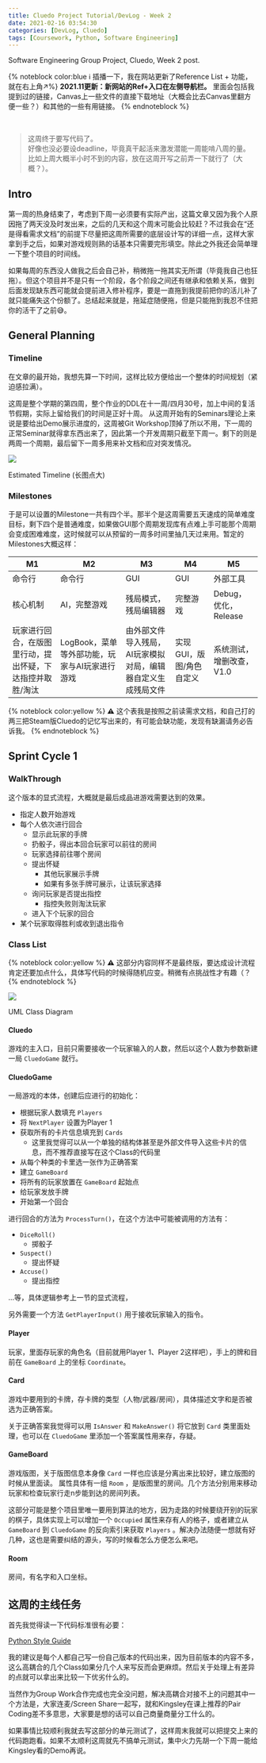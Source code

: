 ```yaml
---
title: Cluedo Project Tutorial/DevLog - Week 2
date: 2021-02-16 03:54:30
categories: [DevLog, Cluedo]
tags: [Coursework, Python, Software Engineering]
---
```


Software Engineering Group Project, Cluedo, Week 2 post.
<!-- more -->

{% noteblock color:blue ℹ 插播一下，我在网站更新了Reference List + 功能，就在右上角↗%}
**2021.11更新：新网站的Ref+入口在左侧导航栏。**
里面会包括我提到过的链接，Canvas上一些文件的直接下载地址（大概会比去Canvas里翻方便一些？）和其他的一些有用链接。
{% endnoteblock %}

<br>

>这周终于要写代码了。<br>好像也没必要设deadline，毕竟真干起活来激发潜能一周能啃八周的量。<br>比如上周大概半小时不到的内容，放在这周开写之前弄一下就行了（大概？）。


## Intro


第一周的热身结束了，考虑到下周一必须要有实际产出，这篇文章又因为我个人原因拖了两天没及时发出来，之后的几天和这个周末可能会比较赶？不过我会在“还是得看需求文档”的前提下尽量把这周所需要的底层设计写的详细一点，这样大家拿到手之后，如果对游戏规则熟的话基本只需要完形填空。除此之外我还会简单理一下整个项目的时间线。

如果每周的东西没人做我之后会自己补，稍微拖一拖其实无所谓（毕竟我自己也狂拖）。但这个项目并不是只有一个阶段，各个阶段之间还有继承和依赖关系，做到后面发现缺东西可能就会提前进入修补程序，要是一直拖到我提前把你的活儿补了就只能痛失这个份额了。总结起来就是，拖延症随便拖，但是只能拖到我忍不住把你的活干了之前😅。


## General Planning

### Timeline

在文章的最开始，我想先算一下时间，这样比较方便给出一个整体的时间规划（紧迫感拉满）。

这周是整个学期的第四周，整个作业的DDL在十一周/四月30号，加上中间的复活节假期，实际上留给我们的时间是正好十周。
从这周开始有的Seminars理论上来说是要给出Demo展示进度的，这周被Git Workshop顶掉了所以不用，下一周的正常Seminar就得拿东西出来了，因此第一个开发周期只截至下周一。剩下的则是两周一个周期，最后留下一周多用来补文档和应对突发情况。


<a href = "timeline.jpg" target = "_blank"><img class="primary" src="timeline.jpg"></a>
<figcaption class="primary">Estimated Timeline (长图点大)</figcaption>

### Milestones

于是可以设置的Milestone一共有四个半。那半个是这周需要五天速成的简单难度目标，剩下四个是普通难度，如果做GUI那个周期发现库有点难上手可能那个周期会变成困难难度，这时候就可以从预留的一周多时间里抽几天过来用。暂定的Milestones大概这样：

|M1|M2|M3|M4|M5|
|---|---|---|---|---|
|命令行|命令行|GUI|GUI|外部工具|
|核心机制|AI，完整游戏|残局模式，残局编辑器|完整游戏|Debug，优化，Release|
|玩家进行回合，在版图里行动，提出怀疑，下达指控并取胜/淘汰|LogBook，菜单等外部功能，玩家与AI玩家进行游戏|由外部文件导入残局，AI玩家模拟对局，编辑器自定义生成残局文件|实现GUI，版图/角色自定义|系统测试，增删改查，V1.0|

{% noteblock color:yellow %}
**⚠** 这个表我是按照之前读需求文档，和自己打的两三把Steam版Cluedo的记忆写出来的，有可能会缺功能，发现有缺漏请务必告诉我。
{% endnoteblock %}

## Sprint Cycle 1

### WalkThrough

这个版本的显式流程，大概就是最后成品进游戏需要达到的效果。

- 指定人数开始游戏
- 每个人依次进行回合
  - 显示此玩家的手牌
  - 扔骰子，得出本回合玩家可以前往的房间
  - 玩家选择前往哪个房间
  - 提出怀疑
    - 其他玩家展示手牌
    - 如果有多张手牌可展示，让该玩家选择
  - 询问玩家是否提出指控
    - 指控失败则淘汰玩家
  - 进入下个玩家的回合
- 某个玩家取得胜利或收到退出指令


### Class List

{% noteblock color:yellow %}
**⚠** 这部分内容同样不是最终版，要达成设计流程肯定还要加点什么，具体写代码的时候得随机应变。稍微有点挑战性才有趣（？
{% endnoteblock %}


<a href = "class-diagram.jpg" target = "_blank"><img class="primary" src="class-diagram.jpg"></a>
<figcaption class="primary">UML Class Diagram</figcaption>

#### Cluedo

游戏的主入口，目前只需要接收一个玩家输入的人数，然后以这个人数为参数新建一局 `CluedoGame` 就行。

#### CluedoGame

一局游戏的本体，创建后应进行的初始化：

- 根据玩家人数填充 `Players`
- 将 `NextPlayer` 设置为Player 1
- 获取所有的卡片信息填充到 `Cards`
  - 这里我觉得可以从一个单独的结构体甚至是外部文件导入这些卡片的信息，而不推荐直接写在这个Class的代码里
- 从每个种类的卡里选一张作为正确答案
- 建立 `GameBoard`
- 将所有的玩家放置在 `GameBoard` 起始点
- 给玩家发放手牌
- 开始第一个回合

进行回合的方法为 `ProcessTurn()`，在这个方法中可能被调用的方法有：

- `DiceRoll()`
  - 掷骰子
- `Suspect()`
  - 提出怀疑
- `Accuse()`
  - 提出指控

...等，具体逻辑参考上一节的显式流程，

另外需要一个方法 `GetPlayerInput()` 用于接收玩家输入的指令。

#### Player

玩家，里面存玩家的角色名（目前就用Player 1、Player 2这样吧），手上的牌和目前在 `GameBoard` 上的坐标 `Coordinate`。

#### Card

游戏中要用到的卡牌，存卡牌的类型（人物/武器/房间），具体描述文字和是否被选为正确答案。

关于正确答案我觉得可以用 `IsAnswer` 和 `MakeAnswer()` 将它放到 `Card` 类里面处理，也可以在 `CluedoGame` 里添加一个答案属性用来存，存疑。

#### GameBoard

游戏版图，关于版图信息本身像 `Card` 一样也应该是分离出来比较好，建立版图的时候从里面读。
属性具体有一组 `Room` ，是版图里的房间。几个方法分别用来移动玩家和检查玩家行走n步能到达的房间列表。

这部分可能是整个项目里唯一要用到算法的地方，因为走路的时候要绕开别的玩家的棋子，具体实现上可以增加一个 `Occupied` 属性来存有人的格子，或者建立从 `GameBoard` 到 `CluedoGame` 的反向索引来获取 `Players` 。解决办法随便一想就有好几种，这也是需要纠结的源头，写的时候看怎么方便怎么来吧。

#### Room

房间，有名字和入口坐标。


## 这周的主线任务

首先我觉得读一下代码标准很有必要：

<a class="doc-link" href = "https://google.github.io/styleguide/pyguide.html">Python Style Guide</a>

我的建议是每个人都自己写一份自己版本的代码出来，因为目前版本的内容不多，这么高耦合的几个Class如果分几个人来写反而会更麻烦。然后关于处理上有差异的点就可以拿出来比较一下优劣什么的。

当然作为Group Work合作完成也完全没问题，解决高耦合对接不上的问题其中一个方法是，大家连麦/Screen Share一起写，就和Kingsley在课上推荐的Pair Coding差不多意思，大家要是想的话可以自己商量商量分工什么的。

如果事情比较顺利我就去写这部分的单元测试了，这样周末我就可以把提交上来的代码跑跑看。如果不太顺利这周就先不搞单元测试，集中火力先胡一个下周一能给Kingsley看的Demo再说。
